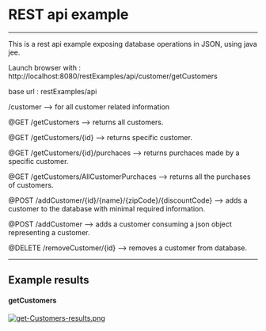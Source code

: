 # REST api example
---
This is a rest api example exposing database operations in JSON, using java jee.

Launch browser with : http://localhost:8080/restExamples/api/customer/getCustomers

base url : restExamples/api

/customer --> for all customer related information

@GET /getCustomers  -->  returns all customers.

@GET /getCustomers/{id} --> returns specific customer.

@GET /getCustomers/{id}/purchaces --> returns purchaces made by a specific customer.

@GET /getCustomers/AllCustomerPurchaces --> returns all the purchases of customers.

@POST /addCustomer/{id}/{name}/{zipCode}/{discountCode} --> adds a customer to the database with minimal required information.

@POST /addCustomer  --> adds a customer consuming a json object representing a customer.

@DELETE /removeCustomer/{id}  --> removes a customer from database.

---
## Example results
#### getCustomers
[![get-Customers-results.png](https://i.postimg.cc/nr98V6dP/get-Customers-results.png)](https://postimg.cc/0KvXcH1Y)
